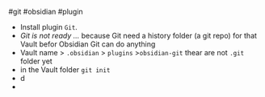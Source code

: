 
#git #obsidian #plugin 

- Install plugin `Git`.
- *Git is not ready ...* because Git need a history folder (a git repo) for that Vault befor Obsidian Git can do anything
- Vault name > `.obsidian` > `plugins` >`obsidian-git` thear are not `.git` folder yet
- in the Vault folder `git init`
- d
- 
